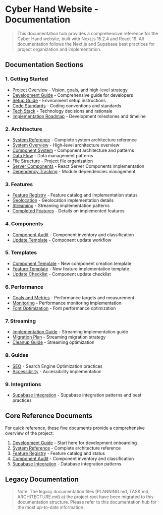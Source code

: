 # Cyber Hand Website - Documentation

> This documentation hub provides a comprehensive reference for the Cyber Hand website, built with Next.js 15.2.4 and React 19. All documentation follows the Next.js and Supabase best practices for project organization and implementation.

## Documentation Sections

### 1. Getting Started

- [Project Overview](./getting-started/project-overview.md) - Vision, goals, and high-level strategy
- [Development Guide](./getting-started/development-guide.md) - Comprehensive guide for developers
- [Setup Guide](./getting-started/setup-guide.md) - Environment setup instructions
- [Code Standards](./getting-started/code-standards.md) - Coding conventions and standards
- [Tech Stack](./getting-started/tech-stack.md) - Technology decisions and rationale
- [Implementation Roadmap](./getting-started/implementation-roadmap.md) - Development milestones and timeline

### 2. Architecture

- [System Reference](./architecture/system-reference.md) - Complete system architecture reference
- [System Overview](./architecture/system-overview.md) - High-level architecture overview
- [Component System](./architecture/component-system.md) - Component architecture and patterns
- [Data Flow](./architecture/data-flow.md) - Data management patterns
- [File Structure](./architecture/file-structure.md) - Project file organization
- [Server Components](./architecture/server-components.md) - React Server Components implementation
- [Dependency Tracking](./architecture/dependency-tracking.md) - Module dependencies management

### 3. Features

- [Feature Registry](./features/feature-registry.md) - Feature catalog and implementation status
- [Geolocation](./features/geolocation.md) - Geolocation implementation details
- [Streaming](./features/streaming.md) - Streaming implementation patterns
- [Completed Features](./features/completed-features.md) - Details on implemented features

### 4. Components

- [Component Audit](./components/audit.md) - Component inventory and classification
- [Update Template](./components/update-template.md) - Component update workflow

### 5. Templates

- [Component Template](./templates/component-template.md) - New component creation template
- [Feature Template](./templates/feature-template.md) - New feature implementation template
- [Update Checklist](./templates/update-checklist.md) - Component update checklist

### 6. Performance

- [Goals and Metrics](./performance/goals-and-metrics.md) - Performance targets and measurement
- [Monitoring](./performance/monitoring.md) - Performance monitoring implementation
- [Font Optimization](./performance/font-optimization-guide.md) - Font performance optimization

### 7. Streaming

- [Implementation Guide](./streaming/implementation-guide.md) - Streaming implementation guide
- [Migration Plan](./streaming/migration-plan.md) - Streaming migration strategy
- [Cleanup Guide](./streaming/cleanup-guide.md) - Streaming optimization

### 8. Guides

- [SEO](./guides/seo.md) - Search Engine Optimization practices
- [Accessibility](./guides/accessibility.md) - Accessibility implementation

### 9. Integrations

- [Supabase Integration](./integrations/supabase-integration.md) - Supabase integration patterns and best practices

## Core Reference Documents

For quick reference, these five documents provide a comprehensive overview of the project:

1. [Development Guide](./getting-started/development-guide.md) - Start here for development onboarding
2. [System Reference](./architecture/system-reference.md) - Complete architecture reference
3. [Feature Registry](./features/feature-registry.md) - Feature catalog and status
4. [Component Audit](./components/audit.md) - Component inventory and classification
5. [Supabase Integration](./integrations/supabase-integration.md) - Database integration patterns

## Legacy Documentation

> Note: The legacy documentation files (PLANNING.md, TASK.md, ARCHITECTURE.md) at the project root have been migrated to this documentation structure. Please refer to this documentation hub for the most up-to-date information.
